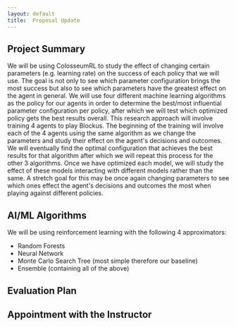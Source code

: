 ```yaml
---
layout:	default
title:	Proposal Update
---
```


## Project Summary
We will be using ColosseumRL to study the effect of changing certain parameters (e.g. learning rate) on the success of each policy that we will use. The goal is not only to see which parameter configuration brings the most success but also to see which parameters have the greatest effect on the agent in general. We will use four different machine learning algorithms as the policy for our agents in order to determine the best/most influential parameter configuration per policy, after which we will test which optimized policy gets the best results overall. This research approach will involve training 4 agents to play Blockus. The beginning of the training will involve each of the 4 agents using the same algorithm as we change the parameters and study their effect on the agent's decisions and outcomes. We will eventually find the optimal configuration that achieves the best results for that algorithm after which we will repeat this process for the other 3 algorithms. Once we have optimized each model, we will study the effect of these models interacting with different models rather than the same. A stretch goal for this may be once again changing parameters to see which ones effect the agent's decisions and outcomes the most when playing against different policies.


## AI/ML Algorithms
We will be using reinforcement learning with the following 4 approximators:
- Random Forests
- Neural Network
- Monte Carlo Search Tree (most simple therefore our baseline)
- Ensemble (containing all of the above)


## Evaluation Plan
 

## Appointment with the Instructor
